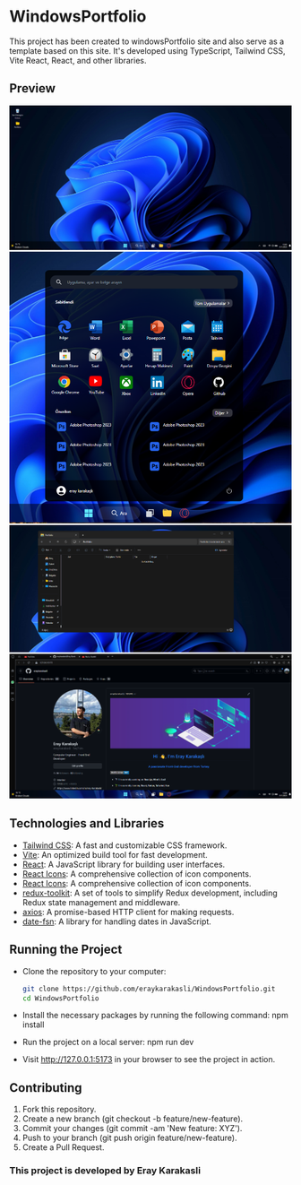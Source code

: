 # WindowsPortfolio
 
This project has been created to windowsPortfolio site and also serve as a template based on this site. It's developed using TypeScript, Tailwind CSS, Vite React, React, and other libraries.

## Preview

![Home](https://github.com/eraykarakasli/WindowsPortfolio/blob/main/src/assets/Screenshot_1.png?raw=true)
![Start](https://github.com/eraykarakasli/WindowsPortfolio/blob/main/src/assets/Screenshot_2.png?raw=true)
![Folder](https://github.com/eraykarakasli/WindowsPortfolio/blob/main/src/assets/Screenshot_3.png?raw=true)
![Opera](https://github.com/eraykarakasli/WindowsPortfolio/blob/main/src/assets/Screenshot_4.png?raw=true)


## Technologies and Libraries

- [Tailwind CSS](https://tailwindcss.com/): A fast and customizable CSS framework.
- [Vite](https://vitejs.dev/): An optimized build tool for fast development.
- [React](https://reactjs.org/): A JavaScript library for building user interfaces.
- [React Icons](https://react-icons.github.io/react-icons/): A comprehensive collection of icon components.
- [React Icons](https://react-icons.github.io/react-icons/): A comprehensive collection of icon components.
- [redux-toolkit](https://redux-toolkit.js.org/): A set of tools to simplify Redux development, including Redux state management and middleware.
- [axios](https://axios-http.com/): A promise-based HTTP client for making requests.
- [date-fsn](https://date-fns.org/): A library for handling dates in JavaScript.



## Running the Project

- Clone the repository to your computer:
   ```sh
   git clone https://github.com/eraykarakasli/WindowsPortfolio.git
   cd WindowsPortfolio

- Install the necessary packages by running the following command: 
    npm install
- Run the project on a local server: 
    npm run dev

- Visit http://127.0.0.1:5173 in your browser to see the project in action.


## Contributing

1. Fork this repository.
2. Create a new branch (git checkout -b feature/new-feature).
3. Commit your changes (git commit -am 'New feature: XYZ').
4. Push to your branch (git push origin feature/new-feature).
5. Create a Pull Request.


### This project is developed by Eray Karakasli
